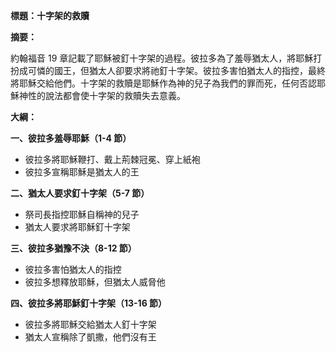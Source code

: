 **標題：十字架的救贖**

**摘要：**

約翰福音 19 章記載了耶穌被釘十字架的過程。彼拉多為了羞辱猶太人，將耶穌打扮成可憐的國王，但猶太人卻要求將祂釘十字架。彼拉多害怕猶太人的指控，最終將耶穌交給他們。十字架的救贖是耶穌作為神的兒子為我們的罪而死，任何否認耶穌神性的說法都會使十字架的救贖失去意義。

**大綱：**

**一、彼拉多羞辱耶穌（1-4 節）**
* 彼拉多將耶穌鞭打、戴上荊棘冠冕、穿上紙袍
* 彼拉多宣稱耶穌是猶太人的王

**二、猶太人要求釘十字架（5-7 節）**
* 祭司長指控耶穌自稱神的兒子
* 猶太人要求將耶穌釘十字架

**三、彼拉多猶豫不決（8-12 節）**
* 彼拉多害怕猶太人的指控
* 彼拉多想釋放耶穌，但猶太人威脅他

**四、彼拉多將耶穌釘十字架（13-16 節）**
* 彼拉多將耶穌交給猶太人釘十字架
* 猶太人宣稱除了凱撒，他們沒有王